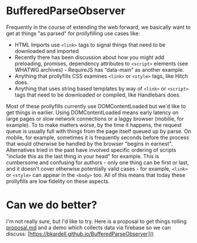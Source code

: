 BufferedParseObserver
====

Frequently in the course of extending the web forward, we basically want to get at things "as parsed" for prollyfilling use cases like:

* HTML Imports use `<link>` tags to signal things that need to be downloaded and imported
* Recently there has been discussion about how you might add preloading, promises, dependency attributes to `<script>` elements (see WHATWG archives) - RequireJS has “data-main” as another example.
* Anything that prollyfills CSS examines `<link>` or `<style>` tags, like Hitch does.
* Anything that uses string based templates by way of `<link>` or `<script>` tags that need to be downloaded or compiled, like Handlebars does.

Most of these prollyfills currently use DOMContentLoaded but we'd like to get things in earlier. Using DOMContentLoaded means early latency on large pages or slow network connections or a laggy browser (mobilie, for example).  To to make matters worse, by the time it happens, the request queue is usually full with things from the page itself queued up by parse.  On mobile, for example, sometimes it is frequently seconds before the process that would otherwise be handled by the browser "begins in earnest".  Alternatives tried in the past have involved specific ordering of scripts "include this as the last thing in your head" for example. This is cumbersome and confusing for authors - only one thing can be first or last, and it doesn't cover otherwise potentially valid cases - for example, `<link>` or `<style>` can appear in the `<body>` too. All of this means that today these prollyfills are low fidelity on these aspects. 

Can we do better?  
==================
I'm not really sure, but I'd like to try.  Here is a proposal to get things rolling [proposal.md]() and a demo which collects data via firebase so we can discuss: [https://bkardell.github.io/BufferedParseObserver]()
